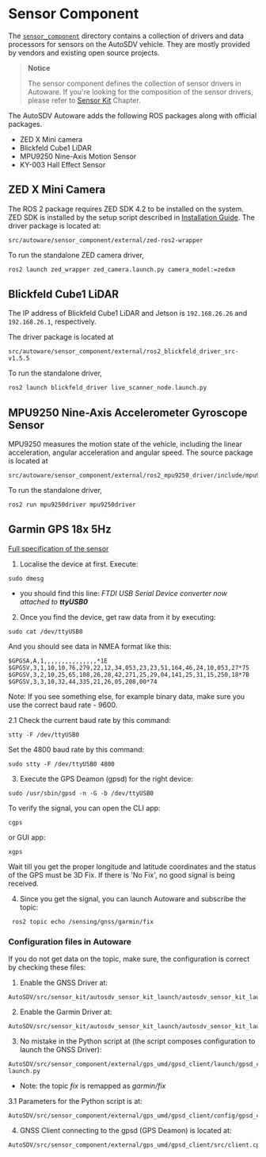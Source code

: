 # Sensor Component

The [`sensor_component`](https://github.com/NEWSLabNTU/AutoSDV/tree/main/src/autoware/sensor_component) directory contains a collection of drivers and data processors for sensors on the AutoSDV vehicle. They are mostly provided by vendors and existing open source projects.

> **Notice**
>
> The sensor component defines the collection of sensor drivers in Autoware. If you're looking for the composition of the sensor drivers, please refer to [Sensor Kit](sensor_kit.md) Chapter.

The AutoSDV Autoware adds the following ROS packages along with official packages.

- ZED X Mini camera
- Blickfeld Cube1 LiDAR
- MPU9250 Nine-Axis Motion Sensor
- KY-003 Hall Effect Sensor

## ZED X Mini Camera

The ROS 2 package requires ZED SDK 4.2 to be installed on the system. ZED SDK is installed by the setup script described in [Installation Guide](installation.md). The driver package is located at:

```
src/autoware/sensor_component/external/zed-ros2-wrapper
```

To run the standalone ZED camera driver,

```sh
ros2 launch zed_wrapper zed_camera.launch.py camera_model:=zedxm
```

## Blickfeld Cube1 LiDAR
The IP address of Blickfeld Cube1 LiDAR and Jetson is `192.168.26.26` and `192.168.26.1`, respectively.

The driver package is located at

```
src/autoware/sensor_component/external/ros2_blickfeld_driver_src-v1.5.5
```

To run the standalone driver,

```sh
ros2 launch blickfeld_driver live_scanner_node.launch.py
```

## MPU9250 Nine-Axis Accelerometer Gyroscope Sensor

MPU9250 measures the motion state of the vehicle, including the linear acceleration, angular acceleration and angular speed. The source package is located at

```
src/autoware/sensor_component/external/ros2_mpu9250_driver/include/mpu9250driver
```

To run the standalone driver,

```sh
ros2 run mpu9250driver mpu9250driver
```
## Garmin GPS 18x 5Hz
[Full specification of the sensor](https://static.garmin.com/pumac/GPS_18x_Tech_Specs.pdf)

1. Localise the device at first. Execute:
```
sudo dmesg
```
- you should find this line: *FTDI USB Serial Device converter now attached to **ttyUSB0***

2. Once you find the device, get raw data from it by executing:
```
sudo cat /dev/ttyUSB0
```

And you should see data in NMEA format like this:
```
$GPGSA,A,1,,,,,,,,,,,,,,,*1E
$GPGSV,3,1,10,10,76,279,22,12,34,053,23,23,51,164,46,24,10,053,27*75
$GPGSV,3,2,10,25,65,108,26,28,42,271,25,29,04,141,25,31,15,250,18*7B
$GPGSV,3,3,10,32,44,335,21,26,05,208,00*74
```

Note: If you see something else, for example binary data, make sure you use the correct baud rate - 9600.

2.1 Check the current baud rate by this command:
```
stty -F /dev/ttyUSB0
```
Set the 4800 baud rate by this command:
```
sudo stty -F /dev/ttyUSB0 4800
```

3. Execute the GPS Deamon (gpsd) for the right device:
```
sudo /usr/sbin/gpsd -n -G -b /dev/ttyUSB0
```

To verify the signal, you can open the CLI app:
```
cgps
```
or GUI app:
```
xgps
```

Wait till you get the proper longitude and latitude coordinates and the status of the GPS must be 3D Fix. If there is 'No Fix', no good signal is being received.

4. Since you get the signal, you can launch Autoware and subscribe the topic:
```
 ros2 topic echo /sensing/gnss/garmin/fix
```

### Configuration files in Autoware

If you do not get data on the topic, make sure, the configuration is correct by checking these files:

1. Enable the GNSS Driver at:
```
AutoSDV/src/sensor_kit/autosdv_sensor_kit_launch/autosdv_sensor_kit_launch/launch/sensing.launch.xml
```

2. Enable the Garmin Driver at:
```
AutoSDV/src/sensor_kit/autosdv_sensor_kit_launch/autosdv_sensor_kit_launch/launch/gnss.launch.xml
```

3. No mistake in the Python script at (the script composes configuration to launch the GNSS Driver):
```
AutoSDV/src/sensor_component/external/gps_umd/gpsd_client/launch/gpsd_client-launch.py
```
-  Note: the topic *fix* is remapped as *garmin/fix*

3.1 Parameters for the Python script is at:
```
AutoSDV/src/sensor_component/external/gps_umd/gpsd_client/config/gpsd_client.yaml
```

4. GNSS Client connecting to the gpsd (GPS Deamon) is located at:
```
AutoSDV/src/sensor_component/external/gps_umd/gpsd_client/src/client.cpp
```
